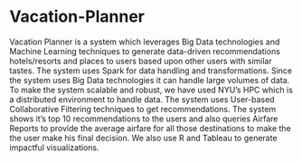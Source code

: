 # Vacation-Planner
Vacation Planner is a system which leverages Big Data technologies and Machine Learning techniques to generate data-driven recommendations hotels/resorts and places to users based upon other users with similar tastes. The system uses Spark for data handling and transformations. Since the system uses Big Data technologies it can handle large volumes of data. To make the system scalable and robust, we have used NYU’s HPC which is a distributed environment to handle data. The system uses User-based Collaborative Filtering techniques to get recommendations. The system shows it’s top 10 recommendations to the users and also queries Airfare Reports to provide the average airfare for all those destinations to make the the user make his final decision. We also use R and Tableau to generate impactful visualizations.
